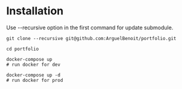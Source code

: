 # Installation

Use --recursive option in the first command for update submodule.

```
git clone --recursive git@github.com:ArguelBenoit/portfolio.git

cd portfolio

docker-compose up
# run docker for dev

docker-compose up -d
# run docker for prod

```